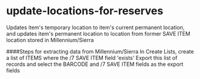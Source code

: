 # update-locations-for-reserves
Updates item's temporary location to item's current permanent location, and updates item's permanent location to location from former SAVE ITEM location stored in Millennium/Sierra

####Steps for extracting data from Millennium/Sierra
In Create Lists, create a list of ITEMS where the /7 SAVE ITEM field 'exists'
Export this list of records and select the BARCODE and /7 SAVE ITEM fields as the export fields
